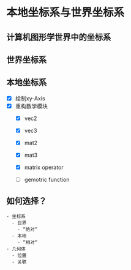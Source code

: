 # 本地坐标系与世界坐标系

## 计算机图形学世界中的坐标系

## 世界坐标系

## 本地坐标系

- [x] 绘制xy-Axis
- [x] 重构数学模块
  - [x] vec2
  - [x] vec3
  - [x] mat2
  - [x] mat3
  - [x] matrix operator
  - [ ] gemotric function




## 如何选择？

```mindmap
- 坐标系
  - 世界
    - “绝对“
  - 本地
    - “相对“
- 几何体
  - 位置
  - 关联
```
